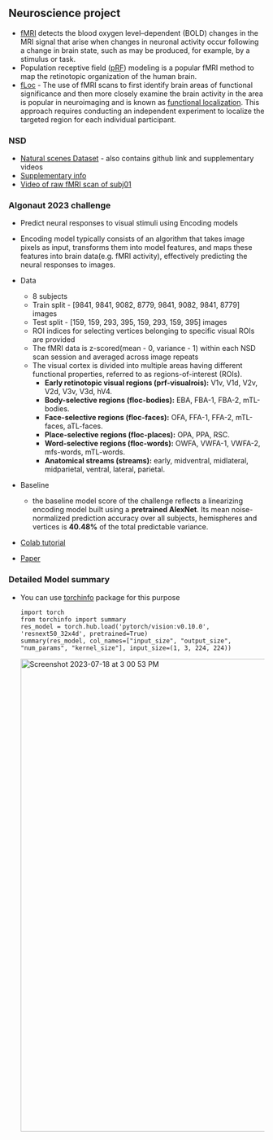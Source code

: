 ## Neuroscience project

- [fMRI](https://www.ncbi.nlm.nih.gov/pmc/articles/PMC162295/) detects the blood oxygen level–dependent (BOLD) changes in the MRI signal that arise when changes in neuronal activity occur following a change in brain state, such as may be produced, for example, by a stimulus or task.
- Population receptive field ([pRF](https://brainlife.io/docs/tutorial/prf-mapping/)) modeling is a popular fMRI method to map the retinotopic organization of the human brain.
- [fLoc](https://github.com/VPNL/fLoc) - The use of fMRI scans to first identify brain areas of functional significance and then more closely examine the brain activity in the area is popular in neuroimaging and is known as [functional localization](https://www.ncbi.nlm.nih.gov/pmc/articles/PMC9167083/). This approach requires conducting an independent experiment to localize the targeted region for each individual participant.
  

### NSD
  - [Natural scenes Dataset](https://osf.io/zyb3t/wiki/home/) - also contains github link and supplementary videos
  - [Supplementary info](https://www.nature.com/articles/s41593-021-00962-x#Sec55)
  - [Video of raw fMRI scan of subj01](https://osf.io/5sx2p)

### Algonaut 2023 challenge
  - Predict neural responses to visual stimuli using Encoding models
  - Encoding model typically consists of an algorithm that takes image pixels as input, transforms them into model features, and maps these features into brain data(e.g. fMRI activity), effectively predicting the neural responses to images.
  - Data
      - 8 subjects
      - Train split - [9841, 9841, 9082, 8779, 9841, 9082, 9841, 8779] images
      - Test split - [159, 159, 293, 395, 159, 293, 159, 395] images
      - ROI indices for selecting vertices belonging to specific visual ROIs are provided
      - The fMRI data is z-scored(mean - 0, variance - 1) within each NSD scan session and averaged across image repeats
      - The visual cortex is divided into multiple areas having different functional properties, referred to as regions-of-interest (ROIs).
          - **Early retinotopic visual regions (prf-visualrois):** V1v, V1d, V2v, V2d, V3v, V3d, hV4.
          - **Body-selective regions (floc-bodies):** EBA, FBA-1, FBA-2, mTL-bodies.
          - **Face-selective regions (floc-faces):** OFA, FFA-1, FFA-2, mTL-faces, aTL-faces.
          - **Place-selective regions (floc-places):** OPA, PPA, RSC.
          - **Word-selective regions (floc-words):** OWFA, VWFA-1, VWFA-2, mfs-words, mTL-words.
          - **Anatomical streams (streams):** early, midventral, midlateral, midparietal, ventral, lateral, parietal.
  - Baseline
      - the baseline model score of the challenge reflects a linearizing encoding model built using a **pretrained AlexNet**. Its mean noise-normalized prediction accuracy over all subjects, hemispheres and vertices is **40.48%** of the total predictable variance.
        
  - [Colab tutorial](https://colab.research.google.com/drive/1bLJGP3bAo_hAOwZPHpiSHKlt97X9xsUw?usp=share_link)
  - [Paper](https://arxiv.org/abs/2301.03198)
        
### Detailed Model summary
  - You can use [torchinfo](https://github.com/tyleryep/torchinfo) package for this purpose
    ```
    import torch
    from torchinfo import summary
    res_model = torch.hub.load('pytorch/vision:v0.10.0', 'resnext50_32x4d', pretrained=True)
    summary(res_model, col_names=["input_size", "output_size", "num_params", "kernel_size"], input_size=(1, 3, 224, 224))
    ```
    <img width="929" alt="Screenshot 2023-07-18 at 3 00 53 PM" src="https://github.com/mkmohan003/gallirallus/assets/134788080/e67816cc-21d7-4702-a306-d7e6b8ec677b">

    

